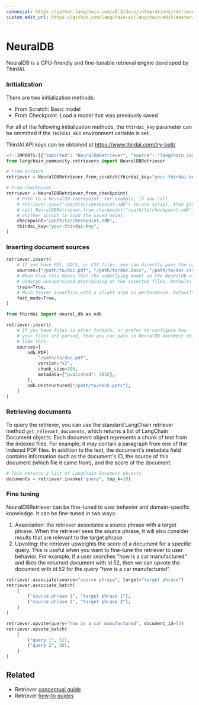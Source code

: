 ```yaml
---
canonical: https://python.langchain.com/v0.2/docs/integrations/retrievers/thirdai_neuraldb/
custom_edit_url: https://github.com/langchain-ai/langchain/edit/master/docs/docs/integrations/retrievers/thirdai_neuraldb.ipynb
---
```


# **NeuralDB**
NeuralDB is a CPU-friendly and fine-tunable retrieval engine developed by ThirdAI.

### **Initialization**
There are two initialization methods:
- From Scratch: Basic model
- From Checkpoint: Load a model that was previously saved

For all of the following initialization methods, the `thirdai_key` parameter can be ommitted if the `THIRDAI_KEY` environment variable is set.

ThirdAI API keys can be obtained at https://www.thirdai.com/try-bolt/

```python
<!--IMPORTS:[{"imported": "NeuralDBRetriever", "source": "langchain_community.retrievers", "docs": "https://api.python.langchain.com/en/latest/retrievers/langchain_community.retrievers.thirdai_neuraldb.NeuralDBRetriever.html", "title": "**NeuralDB**"}]-->
from langchain_community.retrievers import NeuralDBRetriever

# From scratch
retriever = NeuralDBRetriever.from_scratch(thirdai_key="your-thirdai-key")

# From checkpoint
retriever = NeuralDBRetriever.from_checkpoint(
    # Path to a NeuralDB checkpoint. For example, if you call
    # retriever.save("/path/to/checkpoint.ndb") in one script, then you can
    # call NeuralDBRetriever.from_checkpoint("/path/to/checkpoint.ndb") in
    # another script to load the saved model.
    checkpoint="/path/to/checkpoint.ndb",
    thirdai_key="your-thirdai-key",
)
```

### **Inserting document sources**

```python
retriever.insert(
    # If you have PDF, DOCX, or CSV files, you can directly pass the paths to the documents
    sources=["/path/to/doc.pdf", "/path/to/doc.docx", "/path/to/doc.csv"],
    # When True this means that the underlying model in the NeuralDB will
    # undergo unsupervised pretraining on the inserted files. Defaults to True.
    train=True,
    # Much faster insertion with a slight drop in performance. Defaults to True.
    fast_mode=True,
)

from thirdai import neural_db as ndb

retriever.insert(
    # If you have files in other formats, or prefer to configure how
    # your files are parsed, then you can pass in NeuralDB document objects
    # like this.
    sources=[
        ndb.PDF(
            "/path/to/doc.pdf",
            version="v2",
            chunk_size=100,
            metadata={"published": 2022},
        ),
        ndb.Unstructured("/path/to/deck.pptx"),
    ]
)
```

### **Retrieving documents**
To query the retriever, you can use the standard LangChain retriever method `get_relevant_documents`, which returns a list of LangChain Document objects. Each document object represents a chunk of text from the indexed files. For example, it may contain a paragraph from one of the indexed PDF files. In addition to the text, the document's metadata field contains information such as the document's ID, the source of this document (which file it came from), and the score of the document.

```python
# This returns a list of LangChain Document objects
documents = retriever.invoke("query", top_k=10)
```

### **Fine tuning**
NeuralDBRetriever can be fine-tuned to user behavior and domain-specific knowledge. It can be fine-tuned in two ways:
1. Association: the retriever associates a source phrase with a target phrase. When the retriever sees the source phrase, it will also consider results that are relevant to the target phrase.
2. Upvoting: the retriever upweights the score of a document for a specific query. This is useful when you want to fine-tune the retriever to user behavior. For example, if a user searches "how is a car manufactured" and likes the returned document with id 52, then we can upvote the document with id 52 for the query "how is a car manufactured".

```python
retriever.associate(source="source phrase", target="target phrase")
retriever.associate_batch(
    [
        ("source phrase 1", "target phrase 1"),
        ("source phrase 2", "target phrase 2"),
    ]
)

retriever.upvote(query="how is a car manufactured", document_id=52)
retriever.upvote_batch(
    [
        ("query 1", 52),
        ("query 2", 20),
    ]
)
```

## Related

- Retriever [conceptual guide](/docs/concepts/#retrievers)
- Retriever [how-to guides](/docs/how_to/#retrievers)